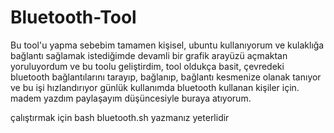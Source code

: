 # Bluetooth-Tool

Bu tool'u yapma sebebim tamamen kişisel, ubuntu kullanıyorum ve kulaklığa bağlantı sağlamak
istediğimde devamli bir grafik arayüzü açmaktan yoruluyordum ve bu toolu geliştirdim,
tool oldukça basit, çevredeki bluetooth bağlantılarını tarayıp, bağlanıp, bağlantı kesmenize olanak tanıyor ve bu işi hızlandırıyor günlük kullanımda
bluetooth kullanan kişiler için. madem yazdım paylaşayım düşüncesiyle buraya atıyorum.

çalıştırmak için bash bluetooth.sh yazmanız yeterlidir
